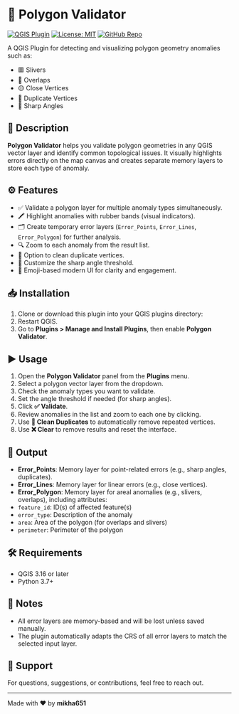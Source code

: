 # 🔷 Polygon Validator

[![QGIS Plugin](https://img.shields.io/badge/QGIS-Plugin-green)](https://plugins.qgis.org/plugins/)
[![License: MIT](https://img.shields.io/badge/License-MIT-blue.svg)](LICENSE)
[![GitHub Repo](https://img.shields.io/badge/GitHub-View%20Repository-black)](https://github.com/mikha651/QGIS-Polygon-Validator)


A QGIS Plugin for detecting and visualizing polygon geometry anomalies such as:

- 🟥 Slivers  
- 🧩 Overlaps  
- 🟡 Close Vertices  
- 🔁 Duplicate Vertices  
- 🔺 Sharp Angles  

## 📌 Description

**Polygon Validator** helps you validate polygon geometries in any QGIS vector layer and identify common topological issues. It visually highlights errors directly on the map canvas and creates separate memory layers to store each type of anomaly.

## ⚙️ Features

- ✅ Validate a polygon layer for multiple anomaly types simultaneously.  
- 🖍️ Highlight anomalies with rubber bands (visual indicators).  
- 🗂️ Create temporary error layers (`Error_Points`, `Error_Lines`, `Error_Polygon`) for further analysis.  
- 🔍 Zoom to each anomaly from the result list.  
- 🧹 Option to clean duplicate vertices.  
- 🧭 Customize the sharp angle threshold.  
- 🎨 Emoji-based modern UI for clarity and engagement.  

## 📥 Installation

1. Clone or download this plugin into your QGIS plugins directory:
2. Restart QGIS.  
3. Go to **Plugins > Manage and Install Plugins**, then enable **Polygon Validator**.

## ▶️ Usage

1. Open the **Polygon Validator** panel from the **Plugins** menu.  
2. Select a polygon vector layer from the dropdown.  
3. Check the anomaly types you want to validate.  
4. Set the angle threshold if needed (for sharp angles).  
5. Click **✅ Validate**.  
6. Review anomalies in the list and zoom to each one by clicking.  
7. Use **🧹 Clean Duplicates** to automatically remove repeated vertices.  
8. Use **❌ Clear** to remove results and reset the interface.

## 📂 Output

- **Error_Points**: Memory layer for point-related errors (e.g., sharp angles, duplicates).
- **Error_Lines**: Memory layer for linear errors (e.g., close vertices).
- **Error_Polygon**: Memory layer for areal anomalies (e.g., slivers, overlaps), including attributes:
- `feature_id`: ID(s) of affected feature(s)
- `error_type`: Description of the anomaly
- `area`: Area of the polygon (for overlaps and slivers)
- `perimeter`: Perimeter of the polygon

## 🛠️ Requirements

- QGIS 3.16 or later  
- Python 3.7+

## 🧠 Notes

- All error layers are memory-based and will be lost unless saved manually.  
- The plugin automatically adapts the CRS of all error layers to match the selected input layer.

## 📧 Support

For questions, suggestions, or contributions, feel free to reach out.

---

Made with ❤️ by **mikha651**

